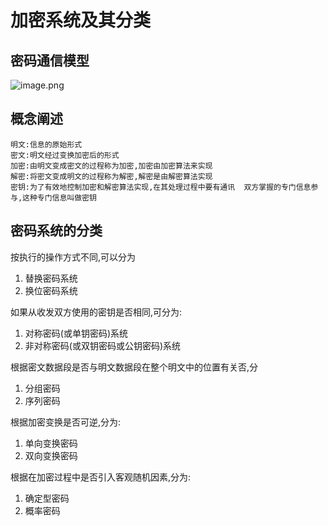 # 加密系统及其分类
## 密码通信模型
  
 ![image.png](http://wujiashuai.com/files/network_secrity/pictures/fiz4u2dgz2.png)
## 概念阐述
    明文:信息的原始形式  
    密文:明文经过变换加密后的形式  
    加密:由明文变成密文的过程称为加密,加密由加密算法来实现  
    解密:将密文变成明文的过程称为解密,解密是由解密算法实现  
    密钥:为了有效地控制加密和解密算法实现,在其处理过程中要有通讯  双方掌握的专门信息参与,这种专门信息叫做密钥
## 密码系统的分类
按执行的操作方式不同,可以分为  
1. 替换密码系统  
2. 换位密码系统  

如果从收发双方使用的密钥是否相同,可分为:  
1. 对称密码(或单钥密码)系统  
2. 非对称密码(或双钥密码或公钥密码)系统  

根据密文数据段是否与明文数据段在整个明文中的位置有关否,分  
1. 分组密码  
2. 序列密码  

根据加密变换是否可逆,分为:  
1. 单向变换密码  
2. 双向变换密码  

根据在加密过程中是否引入客观随机因素,分为:  
1. 确定型密码  
2. 概率密码
